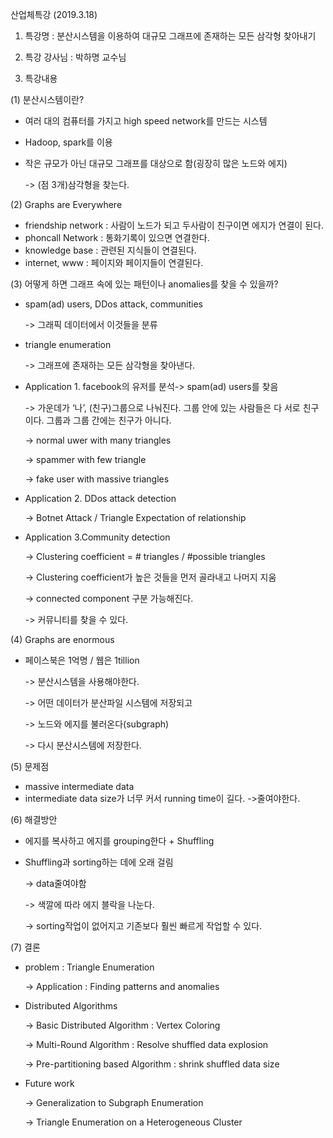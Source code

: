 산업체특강 (2019.3.18)

1. 특강명 : 분산시스템을 이용하여 대규모 그래프에 존재하는 모든 삼각형 찾아내기

2. 특강 강사님 : 박하명 교수님

3. 특강내용

(1) 분산시스템이란?
- 여러 대의 컴퓨터를 가지고 high speed network를 만드는 시스템
- Hadoop, spark를 이용
- 작은 규모가 아닌 대규모 그래프를 대상으로 함(굉장히 많은 노드와 에지)
  
  -> (점 3개)삼각형을 찾는다.

(2) Graphs are Everywhere
- friendship network : 사람이 노드가 되고 두사람이 친구이면 에지가 연결이 된다.
- phoncall Network : 통화기록이 있으면 연결한다.
- knowledge base : 관련된 지식들이 연결된다.
- internet, www : 페이지와 페이지들이 연결된다.

(3) 어떻게 하면 그래프 속에 있는 패턴이나 anomalies를 찾을 수 있을까?
- spam(ad) users, DDos attack, communities

  -> 그래픽 데이터에서 이것들을 분류
- triangle enumeration

  -> 그래프에 존재하는 모든 삼각형을 찾아낸다.

- Application 1. facebook의 유저를 분석-> spam(ad) users를 찾음
  
  -> 가운데가 ‘나’, (친구)그룹으로 나눠진다. 그룹 안에 있는 사람들은 다 서로 친구이다.
     그룹과 그룹 간에는 친구가 아니다.

  -> normal uwer with many triangles
  
  -> spammer with few triangle
  
  -> fake user with massive triangles

- Application 2. DDos attack detection
  
  -> Botnet Attack / Triangle Expectation of relationship

- Application 3.Community detection
  
  -> Clustering coefficient = # triangles / #possible triangles
  
  -> Clustering coefficient가 높은 것들을 먼저 골라내고 나머지 지움
  
  -> connected component 구분 가능해진다.
  
  -> 커뮤니티를 찾을 수 있다.

(4) Graphs are enormous
- 페이스북은 1억명 / 웹은 1tillion
  
  -> 분산시스템을 사용해야한다.
  
  -> 어떤 데이터가 분산파일 시스템에 저장되고
  
  -> 노드와 에지를 불러온다(subgraph)
  
  -> 다시 분산시스템에 저장한다.

(5) 문제점
- massive intermediate data
- intermediate data size가 너무 커서 running time이 길다. ->줄여야한다.

(6) 해결방안
- 에지를 복사하고 에지를 grouping한다 + Shuffling
- Shuffling과 sorting하는 데에 오래 걸림
  
  -> data줄여야함
  
  -> 색깔에 따라 에지 블락을 나눈다.
  
  -> sorting작업이 없어지고 기존보다 훨씬 빠르게 작업할 수 있다.

(7) 결론
- problem : Triangle Enumeration
  
  -> Application : Finding patterns and anomalies
- Distributed Algorithms
  
  -> Basic Distributed Algorithm : Vertex Coloring
  
  -> Multi-Round Algorithm : Resolve shuffled data explosion
  
  -> Pre-partitioning based Algorithm : shrink shuffled data size
- Future work
  
  -> Generalization to Subgraph Enumeration
  
  -> Triangle Enumeration on a Heterogeneous Cluster

